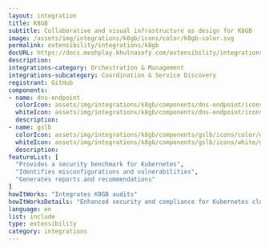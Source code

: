 ```yaml
---
layout: integration
title: K8GB
subtitle: Collaborative and visual infrastructure as design for K8GB
image: /assets/img/integrations/k8gb/icons/color/k8gb-color.svg
permalink: extensibility/integrations/k8gb
docURL: https://docs.meshplay.khulnasofy.com/extensibility/integrations/k8gb
description: 
integrations-category: Orchestration & Management
integrations-subcategory: Coordination & Service Discovery
registrant: GitHub
components: 
- name: dns-endpoint
  colorIcon: assets/img/integrations/k8gb/components/dns-endpoint/icons/color/dns-endpoint-color.svg
  whiteIcon: assets/img/integrations/k8gb/components/dns-endpoint/icons/white/dns-endpoint-white.svg
  description: 
- name: gslb
  colorIcon: assets/img/integrations/k8gb/components/gslb/icons/color/gslb-color.svg
  whiteIcon: assets/img/integrations/k8gb/components/gslb/icons/white/gslb-white.svg
  description: 
featureList: [
  "Provides a security benchmark for Kubernetes",
  "Identifies misconfigurations and vulnerabilities",
  "Generates reports and recommendations"
]
howItWorks: "Integrates K8GB audits"
howItWorksDetails: "Enhanced security and compliance for Kubernetes clusters"
language: en
list: include
type: extensibility
category: integrations
---
```

